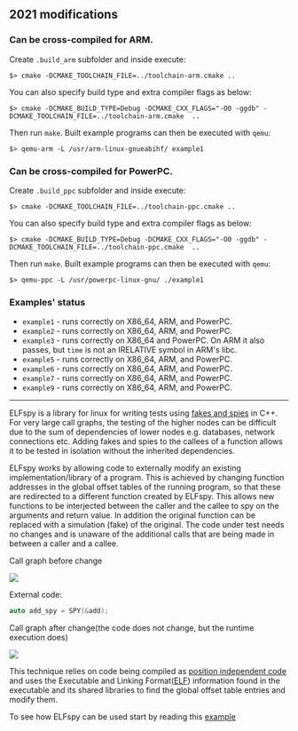 ## 2021 modifications

### Can be cross-compiled for ARM.

Create `.build_arm` subfolder and inside execute:

```
$> cmake -DCMAKE_TOOLCHAIN_FILE=../toolchain-arm.cmake ..
```

You can also specify build type and extra compiler flags as below:

```
$> cmake -DCMAKE_BUILD_TYPE=Debug -DCMAKE_CXX_FLAGS="-O0 -ggdb" -DCMAKE_TOOLCHAIN_FILE=../toolchain-arm.cmake  ..
```

Then run `make`. Built example programs can then be executed with `qemu`:

```
$> qemu-arm -L /usr/arm-linux-gnueabihf/ example1
```


### Can be cross-compiled for PowerPC.

Create `.build_ppc` subfolder and inside execute:

```
$> cmake -DCMAKE_TOOLCHAIN_FILE=../toolchain-ppc.cmake ..
```

You can also specify build type and extra compiler flags as below:

```
$> cmake -DCMAKE_BUILD_TYPE=Debug -DCMAKE_CXX_FLAGS="-O0 -ggdb" -DCMAKE_TOOLCHAIN_FILE=../toolchain-ppc.cmake  ..
```

Then run `make`. Built example programs can then be executed with `qemu`:

```
$> qemu-ppc -L /usr/powerpc-linux-gnu/ ./example1
```

### Examples' status

* `example1` - runs correctly on X86_64, ARM, and PowerPC.
* `example2` - runs correctly on X86_64, ARM, and PowerPC.
* `example3` - runs correctly on X86_64 and PowerPC. On ARM it also passes, but `time` is not an IRELATIVE symbol in ARM's libc.
* `example5` - runs correctly on X86_64, ARM, and PowerPC.
* `example6` - runs correctly on X86_64, ARM, and PowerPC.
* `example7` - runs correctly on X86_64, ARM, and PowerPC.
* `example9` - runs correctly on X86_64, ARM, and PowerPC.

---

ELFspy is a library for linux for writing tests using [fakes and spies](http://xunitpatterns.com/Test%20Double.html) in C++. For very large call graphs, the testing of the higher nodes can be difficult due to the sum of dependencies of lower nodes e.g. databases, network connections etc. Adding fakes and spies to the callees of a function allows it to be tested in isolation without the inherited dependencies.

ELFspy works by allowing code to externally modify an existing implementation/library of a program. This is achieved by changing function addresses in the global offset tables of the running program, so that these are redirected to a different function created by ELFspy. This allows new functions to be interjected between the caller and the callee to spy on the arguments and return value. In addition the original function can be replaced with a simulation (fake) of the original. The code under test needs no changes and is unaware of the additional calls that are being made in between a caller and a callee.

Call graph before change

![](https://github.com/mollismerx/elfspy/blob/master/images/spy%20before.png)

External code:
```C++
auto add_spy = SPY(&add);
```
Call graph after change(the code does not change, but the runtime execution does)

![](https://github.com/mollismerx/elfspy/blob/master/images/spy%20after.png)

This technique relies on code being compiled as [position independent code](https://en.wikipedia.org/wiki/Position-independent_code) and uses the Executable and Linking Format([ELF](https://refspecs.linuxfoundation.org/elf/elf.pdf)) information found in the executable and its shared libraries to find the global offset table entries and modify them.

To see how ELFspy can be used start by reading this [example](https://github.com/mollismerx/elfspy/wiki/Example-01:-Spying-on-code)
